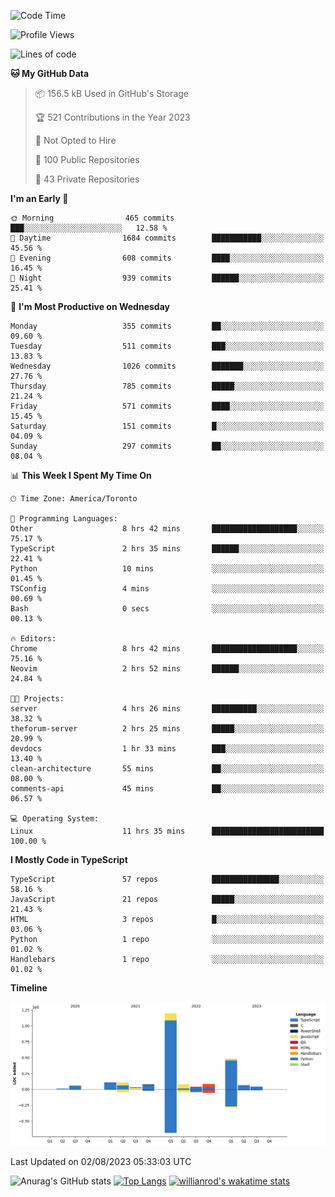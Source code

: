 <!--START_SECTION:waka-->
![Code Time](http://img.shields.io/badge/Code%20Time-439%20hrs%2043%20mins-blue)

![Profile Views](http://img.shields.io/badge/Profile%20Views-0-blue)

![Lines of code](https://img.shields.io/badge/From%20Hello%20World%20I%27ve%20Written-2.4%20million%20lines%20of%20code-blue)

**🐱 My GitHub Data** 

> 📦 156.5 kB Used in GitHub's Storage 
 > 
> 🏆 521 Contributions in the Year 2023
 > 
> 🚫 Not Opted to Hire
 > 
> 📜 100 Public Repositories 
 > 
> 🔑 43 Private Repositories 
 > 
**I'm an Early 🐤** 

```text
🌞 Morning                465 commits         ███░░░░░░░░░░░░░░░░░░░░░░   12.58 % 
🌆 Daytime                1684 commits        ███████████░░░░░░░░░░░░░░   45.56 % 
🌃 Evening                608 commits         ████░░░░░░░░░░░░░░░░░░░░░   16.45 % 
🌙 Night                  939 commits         ██████░░░░░░░░░░░░░░░░░░░   25.41 % 
```
📅 **I'm Most Productive on Wednesday** 

```text
Monday                   355 commits         ██░░░░░░░░░░░░░░░░░░░░░░░   09.60 % 
Tuesday                  511 commits         ███░░░░░░░░░░░░░░░░░░░░░░   13.83 % 
Wednesday                1026 commits        ███████░░░░░░░░░░░░░░░░░░   27.76 % 
Thursday                 785 commits         █████░░░░░░░░░░░░░░░░░░░░   21.24 % 
Friday                   571 commits         ████░░░░░░░░░░░░░░░░░░░░░   15.45 % 
Saturday                 151 commits         █░░░░░░░░░░░░░░░░░░░░░░░░   04.09 % 
Sunday                   297 commits         ██░░░░░░░░░░░░░░░░░░░░░░░   08.04 % 
```


📊 **This Week I Spent My Time On** 

```text
🕑︎ Time Zone: America/Toronto

💬 Programming Languages: 
Other                    8 hrs 42 mins       ███████████████████░░░░░░   75.17 % 
TypeScript               2 hrs 35 mins       ██████░░░░░░░░░░░░░░░░░░░   22.41 % 
Python                   10 mins             ░░░░░░░░░░░░░░░░░░░░░░░░░   01.45 % 
TSConfig                 4 mins              ░░░░░░░░░░░░░░░░░░░░░░░░░   00.69 % 
Bash                     0 secs              ░░░░░░░░░░░░░░░░░░░░░░░░░   00.13 % 

🔥 Editors: 
Chrome                   8 hrs 42 mins       ███████████████████░░░░░░   75.16 % 
Neovim                   2 hrs 52 mins       ██████░░░░░░░░░░░░░░░░░░░   24.84 % 

🐱‍💻 Projects: 
server                   4 hrs 26 mins       ██████████░░░░░░░░░░░░░░░   38.32 % 
theforum-server          2 hrs 25 mins       █████░░░░░░░░░░░░░░░░░░░░   20.99 % 
devdocs                  1 hr 33 mins        ███░░░░░░░░░░░░░░░░░░░░░░   13.40 % 
clean-architecture       55 mins             ██░░░░░░░░░░░░░░░░░░░░░░░   08.00 % 
comments-api             45 mins             ██░░░░░░░░░░░░░░░░░░░░░░░   06.57 % 

💻 Operating System: 
Linux                    11 hrs 35 mins      █████████████████████████   100.00 % 
```

**I Mostly Code in TypeScript** 

```text
TypeScript               57 repos            ███████████████░░░░░░░░░░   58.16 % 
JavaScript               21 repos            █████░░░░░░░░░░░░░░░░░░░░   21.43 % 
HTML                     3 repos             █░░░░░░░░░░░░░░░░░░░░░░░░   03.06 % 
Python                   1 repo              ░░░░░░░░░░░░░░░░░░░░░░░░░   01.02 % 
Handlebars               1 repo              ░░░░░░░░░░░░░░░░░░░░░░░░░   01.02 % 
```



**Timeline**

![Lines of Code chart](https://raw.githubusercontent.com/wise-introvert/wise-introvert/master/assets/bar_graph.png)


 Last Updated on 02/08/2023 05:33:03 UTC
<!--END_SECTION:waka-->

![Anurag's GitHub stats](https://github-readme-stats.vercel.app/api?username=wise-introvert&count_private=true&show_icons=true)
[![Top Langs](https://github-readme-stats.vercel.app/api/top-langs/?username=wise-introvert&langs_count=10)](https://github.com/anuraghazra/github-readme-stats)
[![willianrod's wakatime stats](https://github-readme-stats.vercel.app/api/wakatime?username=wiseintrovert)](https://github.com/anuraghazra/github-readme-stats)
